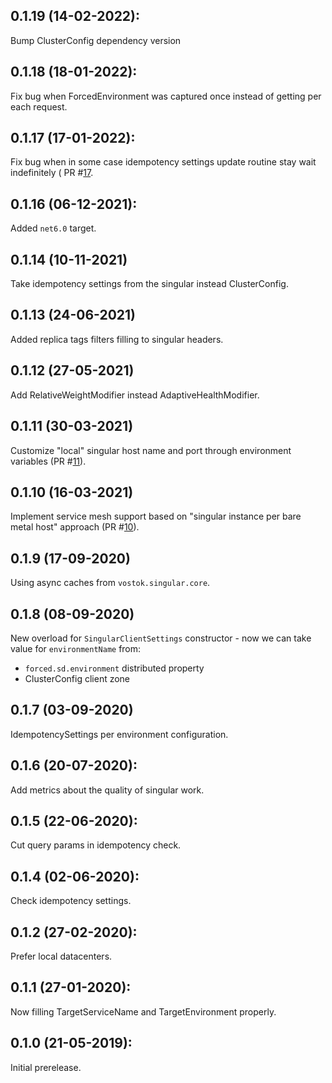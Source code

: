 ## 0.1.19 (14-02-2022):

Bump ClusterConfig dependency version

## 0.1.18 (18-01-2022):

Fix bug when ForcedEnvironment was captured once instead of getting per each request.

## 0.1.17 (17-01-2022):

Fix bug when in some case idempotency settings update routine stay wait indefinitely ( PR #[17](https://github.com/vostok/singular.core/pull/17).

## 0.1.16 (06-12-2021):

Added `net6.0` target.

## 0.1.14 (10-11-2021)

Take idempotency settings from the singular instead ClusterConfig.

## 0.1.13 (24-06-2021)

Added replica tags filters filling to singular headers.

## 0.1.12 (27-05-2021)

Add RelativeWeightModifier instead AdaptiveHealthModifier.

## 0.1.11 (30-03-2021)

Customize "local" singular host name and port through environment variables (PR #[11](https://github.com/vostok/clusterclient.singular/pull/11)).

## 0.1.10 (16-03-2021)

Implement service mesh support based on "singular instance per bare metal host" approach (PR #[10](https://github.com/vostok/clusterclient.singular/pull/10)).

## 0.1.9 (17-09-2020)

Using async caches from `vostok.singular.core`.

## 0.1.8 (08-09-2020)

New overload for `SingularClientSettings` constructor - now we can take value for `environmentName` from:
  * `forced.sd.environment` distributed property
  * ClusterConfig client zone

## 0.1.7 (03-09-2020)

IdempotencySettings per environment configuration.

## 0.1.6 (20-07-2020):

Add metrics about the quality of singular work.

## 0.1.5 (22-06-2020):

Cut query params in idempotency check.

## 0.1.4 (02-06-2020):

Check idempotency settings.

## 0.1.2 (27-02-2020):

Prefer local datacenters.

## 0.1.1 (27-01-2020): 

Now filling TargetServiceName and TargetEnvironment properly.

## 0.1.0 (21-05-2019): 

Initial prerelease.
